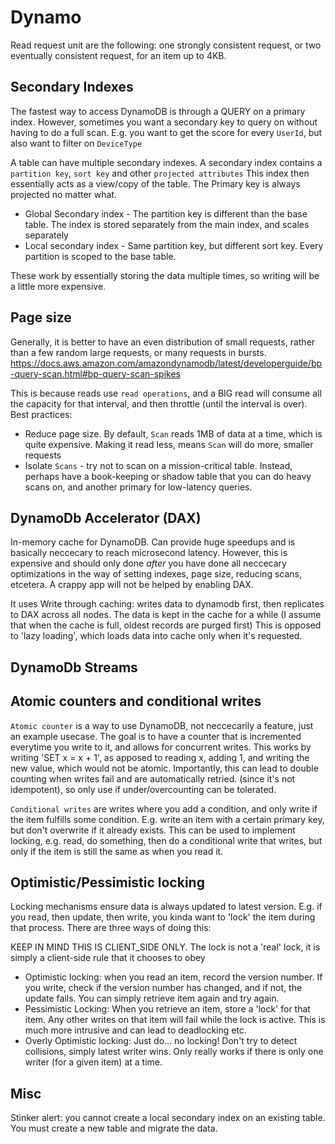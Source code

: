 # Dynamo

Read request unit are the following: one strongly consistent request, or two eventually consistent request, for an item up to 4KB.

## Secondary Indexes

The fastest way to access DynamoDB is through a QUERY on a primary index. However, sometimes you want a secondary key to query on without having to do a full scan. E.g. you want to get the score for every `UserId`, but also want to filter on `DeviceType` 

A table can have multiple secondary indexes.
A secondary index contains a `partition key`, `sort key` and other `projected attributes` This index then essentially acts as a view/copy of the table. The Primary key is always projected no matter what.

- Global Secondary index - The partition key is different than the base table. The index is stored separately from the main index, and scales separately
- Local secondary index - Same partition key, but different sort key.  Every partition is scoped to the base table.

These work by essentially storing the data multiple times, so writing will be a little more expensive.

## Page size

Generally, it is better to have an even distribution of small requests, rather than a few random large requests, or many requests in bursts. <https://docs.aws.amazon.com/amazondynamodb/latest/developerguide/bp-query-scan.html#bp-query-scan-spikes>

This is because reads use `read operations`, and a BIG read will consume all the capacity for that interval, and then throttle (until the interval is over). Best practices:

- Reduce page size. By default, `Scan` reads 1MB of data at a time, which is quite expensive. Making it read less, means `Scan` will do more, smaller requests
- Isolate `Scans` - try not to scan on a mission-critical table. Instead, perhaps have a book-keeping or shadow table that you can do heavy scans on, and another primary for low-latency queries.

## DynamoDb Accelerator (DAX)

In-memory cache for DynamoDB. Can provide huge speedups and is basically neccecary to reach microsecond latency. However, this is expensive and should only done *after* you have done all neccecary optimizations in the way of setting indexes, page size, reducing scans, etcetera. A crappy app will not be helped by enabling DAX.

It uses Write through caching: writes data to dynamodb first, then replicates to DAX across all nodes. The data is kept in the cache for a while (I assume that when the cache is full, oldest records are purged first) This is opposed to 'lazy loading', which loads data into cache only when it's requested.

## DynamoDb Streams

## Atomic counters and conditional writes

`Atomic counter` is a way to use DynamoDB, not neccecarily a feature, just an example usecase. The goal is to have a counter that is incremented everytime you write to it, and allows for concurrent writes. This works by writing 'SET x = x + 1', as apposed to reading x, adding 1, and writing the new value, which would not be atomic. Importantly, this can lead to double counting when writes fail and are automatically retried. (since it's not idempotent), so only use if under/overcounting can be tolerated.

`Conditional writes` are writes where you add a condition, and only write if the item fulfills some condition. E.g. write an item with a certain primary key, but don't overwrite if it already exists.
This can be used to implement locking, e.g. read, do something, then do a conditional write that writes, but only if the item is still the same as when you read it.

## Optimistic/Pessimistic locking

Locking mechanisms ensure data is always updated to latest version. E.g. if you read, then update, then write, you kinda want to 'lock' the item during that process. There are three ways of doing this:

KEEP IN MIND THIS IS CLIENT_SIDE ONLY. The lock is not a 'real' lock, it is simply a client-side rule that it chooses to obey

- Optimistic locking: when you read an item, record the version number. If you write, check if the version number has changed, and if not, the update fails. You can simply retrieve item again and try again.
- Pessimistic Locking: When you retrieve an item, store a 'lock' for that item. Any other writes on that item will fail while the lock is active. This is much more intrusive and can lead to deadlocking etc.
- Overly Optimistic locking: Just do... no locking! Don't try to detect collisions, simply latest writer wins. Only really works if there is only one writer (for a given item) at a time.

## Misc

Stinker alert: you cannot create a local secondary index on an existing table. You must create a new table and migrate the data.